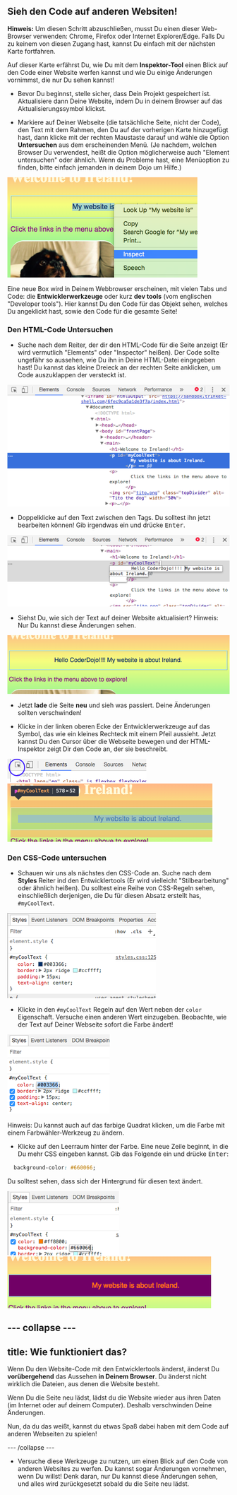 ## Sieh den Code auf anderen Websiten!

**Hinweis:** Um diesen Schritt abzuschließen, musst Du einen dieser Web-Browser verwenden: Chrome, Firefox oder Internet Explorer/Edge. Falls Du zu keinem von diesen Zugang hast, kannst Du einfach mit der nächsten Karte fortfahren.

Auf dieser Karte erfährst Du, wie Du mit dem **Inspektor-Tool** einen Blick auf den Code einer Website werfen kannst und wie Du einige Änderungen vornimmst, die nur Du sehen kannst!

+ Bevor Du beginnst, stelle sicher, dass Dein Projekt gespeichert ist. Aktualisiere dann Deine Website, indem Du in deinem Browser auf das Aktualisierungssymbol klickst.

+ Markiere auf Deiner Webseite (die tatsächliche Seite, nicht der Code), den Text mit dem Rahmen, den Du auf der vorherigen Karte hinzugefügt hast, dann klicke mit der rechten Maustaste darauf und wähle die Option **Untersuchen** aus dem erscheinenden Menü. (Je nachdem, welchen Browser Du verwendest, heißt die Option möglicherweise auch "Element untersuchen" oder ähnlich. Wenn du Probleme hast, eine Menüoption zu finden, bitte einfach jemanden in deinem Dojo um Hilfe.)

![Auswahl der Untersuchen Option am markierten Text](images/highlightTextAndInspect.png)

Eine neue Box wird in Deinem Webbrowser erscheinen, mit vielen Tabs und Code: die **Entwicklerwerkzeuge** oder kurz **dev tools** (vom englischen "Developer tools"). Hier kannst Du den Code für das Objekt sehen, welches Du angeklickt hast, sowie den Code für die gesamte Seite!

### Den HTML-Code Untersuchen

+ Suche nach dem Reiter, der dir den HTML-Code für die Seite anzeigt (Er wird vermutlich "Elements" oder "Inspector" heißen). Der Code sollte ungefähr so aussehen, wie Du ihn in Deine HTML-Datei eingegeben hast! Du kannst das kleine Dreieck an der rechten Seite anklicken, um Code auszuklappen der versteckt ist.

![Inspektor, der ein Textelement zeigt](images/inspectTextHtml.png)

+ Doppelklicke auf den Text zwischen den Tags. Du solltest ihn jetzt bearbeiten können! Gib irgendwas ein und drücke <kbd>Enter</kbd>.

![Bearbeiten von Text mit dem Inspector-Tool](images/inspectEditHtmlText.png)

+ Siehst Du, wie sich der Text auf deiner Website aktualisiert? Hinweis: Nur Du kannst diese Änderungen sehen.

![Website mit bearbeitetem Text](images/inspectEditHtmlTextResult.png)

+ Jetzt **lade** die Seite **neu** und sieh was passiert. Deine Änderungen sollten verschwinden!

+ Klicke in der linken oberen Ecke der Entwicklerwerkzeuge auf das Symbol, das wie ein kleines Rechteck mit einem Pfeil aussieht. Jetzt kannst Du den Cursor über die Webseite bewegen und der HTML-Inspektor zeigt Dir den Code an, der sie beschreibt.

![Das Symbol zum Auswählen von Elementen](images/inspectorSelectIcon.png) ![Ein Element auswählen](images/inspectorSelectElement.png)

### Den CSS-Code untersuchen

+ Schauen wir uns als nächstes den CSS-Code an. Suche nach dem **Styles** Reiter ind den Entwicklertools (Er wird vielleicht "Stilbearbeitung" oder ähnlich heißen). Du solltest eine Reihe von CSS-Regeln sehen, einschließlich derjenigen, die Du für diesen Absatz erstellt has, `#myCoolText`.

![CSS-Code für ein Element anzeigen](images/inspectCssBlock.png)

+ Klicke in den `#myCoolText` Regeln auf den Wert neben der `color` Eigenschaft. Versuche einen anderen Wert einzugeben. Beobachte, wie der Text auf Deiner Webseite sofort die Farbe ändert! 

![Bearbeiten der Textfarbe mit dem CSS-Inspektor](images/inspectEditCssColor.png)

Hinweis: Du kannst auch auf das farbige Quadrat klicken, um die Farbe mit einem Farbwähler-Werkzeug zu ändern.

+ Klicke auf den Leerraum hinter der Farbe. Eine neue Zeile beginnt, in die Du mehr CSS eingeben kannst. Gib das Folgende ein und drücke <kbd>Enter</kbd>:

```css
  background-color: #660066;
```

Du solltest sehen, dass sich der Hintergrund für diesen text ändert.

![Hinzufügen der Eigenschaft Hintergrundfarbe](images/inspectorEditingBgCol.png) ![Die neue Hintergrundfarbe](images/inspectorEditBgResult.png)

## \--- collapse \---

## title: Wie funktioniert das?

Wenn Du den Website-Code mit den Entwicklertools änderst, änderst Du **vorübergehend** das Aussehen **in Deinem Browser**. Du änderst nicht wirklich die Dateien, aus denen die Website besteht.

Wenn Du die Seite neu lädst, lädst du die Website wieder aus ihren Daten (im Internet oder auf deinem Computer). Deshalb verschwinden Deine Änderungen.

Nun, da du das weißt, kannst du etwas Spaß dabei haben mit dem Code auf anderen Webseiten zu spielen!

\--- /collapse \---

+ Versuche diese Werkzeuge zu nutzen, um einen Blick auf den Code von anderen Websites zu werfen. Du kannst sogar Änderungen vornehmen, wenn Du willst! Denk daran, nur Du kannst diese Änderungen sehen, und alles wird zurückgesetzt sobald du die Seite neu lädst.
